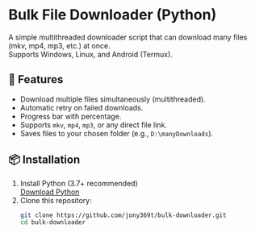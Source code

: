 # Bulk File Downloader (Python)

A simple multithreaded downloader script that can download many files (mkv, mp4, mp3, etc.) at once.  
Supports Windows, Linux, and Android (Termux).

## 🚀 Features
- Download multiple files simultaneously (multithreaded).
- Automatic retry on failed downloads.
- Progress bar with percentage.
- Supports `mkv`, `mp4`, `mp3`, or any direct file link.
- Saves files to your chosen folder (e.g., `D:\manyDownloads`).

## 📦 Installation
1. Install Python (3.7+ recommended)  
   [Download Python](https://www.python.org/downloads/)
2. Clone this repository:
   ```bash
   git clone https://github.com/jony369t/bulk-downloader.git
   cd bulk-downloader
